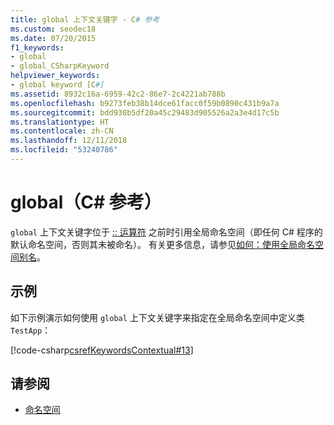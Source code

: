```yaml
---
title: global 上下文关键字 - C# 参考
ms.custom: seodec18
ms.date: 07/20/2015
f1_keywords:
- global
- global_CSharpKeyword
helpviewer_keywords:
- global keyword [C#]
ms.assetid: 8932c16a-6959-42c2-86e7-2c4221ab788b
ms.openlocfilehash: b9273feb38b14dce61facc0f59b0890c431b9a7a
ms.sourcegitcommit: bdd930b5df20a45c29483d905526a2a3e4d17c5b
ms.translationtype: HT
ms.contentlocale: zh-CN
ms.lasthandoff: 12/11/2018
ms.locfileid: "53240786"
---
```

# <a name="global-c-reference"></a>global（C# 参考）

`global` 上下文关键字位于 [:: 运算符](../operators/namespace-alias-qualifer.md) 之前时引用全局命名空间（即任何 C# 程序的默认命名空间，否则其未被命名）。 有关更多信息，请参见[如何：使用全局命名空间别名](../../programming-guide/namespaces/how-to-use-the-global-namespace-alias.md)。

## <a name="example"></a>示例

如下示例演示如何使用 `global` 上下文关键字来指定在全局命名空间中定义类 `TestApp`：

[!code-csharp[csrefKeywordsContextual#13](~/samples/snippets/csharp/VS_Snippets_VBCSharp/csrefKeywordsContextual/CS/csrefKeywordsContextual.cs#13)]

## <a name="see-also"></a>请参阅

- [命名空间](../../programming-guide/namespaces/index.md)